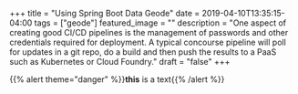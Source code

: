 +++
title =  "Using Spring Boot Data Geode"
date = 2019-04-10T13:35:15-04:00
tags = ["geode"]
featured_image = ""
description = "One aspect of creating good CI/CD pipelines is the management of passwords and other credentials required for deployment. A typical concourse pipeline will poll for updates in a git repo, do a build and then push the results to a PaaS such as Kubernetes or Cloud Foundry."
draft = "false"
+++

{{% alert theme="danger" %}}**this** is a text{{% /alert %}}
